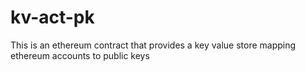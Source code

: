 # kv-act-pk
This is an ethereum contract that provides a key value store mapping ethereum accounts to public keys
